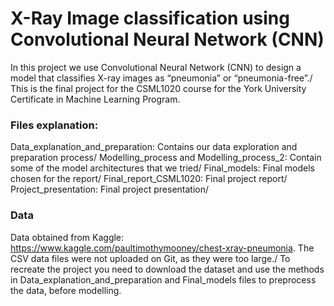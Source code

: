 # X-Ray Image classification using Convolutional Neural Network (CNN)

In this project we use Convolutional Neural Network (CNN) to design a model that classifies X-ray images as “pneumonia” or “pneumonia-free”./
This is the final project for the CSML1020 course for the York University Certificate in Machine Learning Program. 

### Files explanation: 
Data_explanation_and_preparation: Contains our data exploration and preparation process/
Modelling_process and Modelling_process_2: Contain some of the model architectures that we tried/
Final_models: Final models chosen for the report/
Final_report_CSML1020: Final project report/
Project_presentation: Final project presentation/

### Data
Data obtained from Kaggle: https://www.kaggle.com/paultimothymooney/chest-xray-pneumonia.
The CSV data files were not uploaded on Git, as they were too large./
To recreate the project you need to download the dataset and use the methods in Data_explanation_and_preparation and Final_models files to preprocess the data, before modelling.


